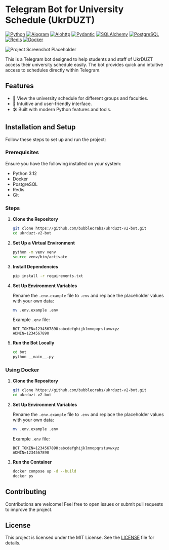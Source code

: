 # Telegram Bot for University Schedule (UkrDUZT)
[![Python](https://img.shields.io/badge/Python-3.12-green)](https://www.python.org/)
[![Aiogram](https://img.shields.io/badge/Aiogram-3.17.0-blue)](https://docs.aiogram.dev/)
[![Aiohttp](https://img.shields.io/badge/Aiohttp-3.11+-blue)](https://docs.aiohttp.org/)
[![Pydantic](https://img.shields.io/badge/Pydantic-2.10+-red)](https://docs.pydantic.dev/)
[![SQLAlchemy](https://img.shields.io/badge/SQLAlchemy-2.0+-red)](https://www.sqlalchemy.org/)
[![PostgreSQL](https://img.shields.io/badge/PostgreSQL-16-blue)](https://www.postgresql.org/)
[![Redis](https://img.shields.io/badge/Redis-7.0+-red)](https://redis.io/)
[![Docker](https://img.shields.io/badge/Docker-Latest-blue)](https://www.docker.com/)

![Project Screenshot Placeholder](https://i.imgur.com/sFaMPUG.png)

This is a Telegram bot designed to help students and staff of UkrDUZT access their university schedule easily. The bot provides quick and intuitive access to schedules directly within Telegram.


## Features

- 📅 View the university schedule for different groups and faculties.
- 📲 Intuitive and user-friendly interface.
- 🛠 Built with modern Python features and tools.

## Installation and Setup

Follow these steps to set up and run the project:

### Prerequisites

Ensure you have the following installed on your system:

- Python 3.12
- Docker
- PostgreSQL
- Redis
- Git

### Steps

1. **Clone the Repository**

   ```bash
   git clone https://github.com/bubblecrabs/ukrduzt-v2-bot.git
   cd ukrduzt-v2-bot
   ```

2. **Set Up a Virtual Environment**

   ```bash
   python -m venv venv
   source venv/bin/activate
   ```

3. **Install Dependencies**

   ```bash
   pip install -r requirements.txt
   ```

4. **Set Up Environment Variables**

   Rename the `.env.example` file to `.env` and replace the placeholder values with your own data:
   
      ```bash
   mv .env.example .env
   ```   
   
   Example `.env` file:
   ```env
   BOT_TOKEN=1234567890:abcdefghijklmnopqrstuvwxyz
   ADMIN=1234567890
   ```

5. **Run the Bot Locally**

   ```bash
   cd bot
   python __main__.py
   ```

### Using Docker

1. **Clone the Repository**

   ```bash
   git clone https://github.com/bubblecrabs/ukrduzt-v2-bot.git
   cd ukrduzt-v2-bot
   ```

2. **Set Up Environment Variables**

   Rename the `.env.example` file to `.env` and replace the placeholder values with your own data:
   
   ```bash
   mv .env.example .env
   ```   

   Example `.env` file:
   ```env
   BOT_TOKEN=1234567890:abcdefghijklmnopqrstuvwxyz
   ADMIN=1234567890
   ```

3. **Run the Container**

   ```bash
   docker compose up -d --build
   docker ps
   ```

## Contributing

Contributions are welcome! Feel free to open issues or submit pull requests to improve the project.

## License

This project is licensed under the MIT License. See the [LICENSE](LICENSE) file for details.
